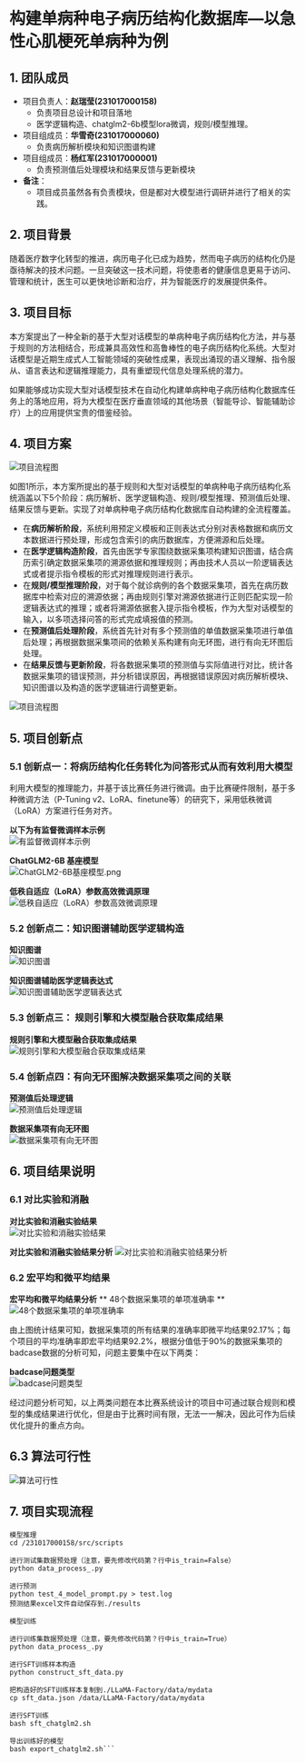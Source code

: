 # 构建单病种电子病历结构化数据库—以急性心肌梗死单病种为例
## 1. 团队成员
- 项目负责人：**赵瑞莹(231017000158)**
  - 负责项目总设计和项目落地
  - 医学逻辑构造、chatglm2-6b模型lora微调，规则/模型推理。
- 项目组成员：**华雪奇(231017000060)**
  - 负责病历解析模块和知识图谱构建
- 项目组成员：**杨红军(231017000001)**
  - 负责预测值后处理模块和结果反馈与更新模块
- **备注**：
  - 项目成员虽然各有负责模块，但是都对大模型进行调研并进行了相关的实践。

## 2. 项目背景
  随着医疗数字化转型的推进，病历电子化已成为趋势，然而电子病历的结构化仍是亟待解决的技术问题。一旦突破这一技术问题，将使患者的健康信息更易于访问、管理和统计，医生可以更快地诊断和治疗，并为智能医疗的发展提供条件。

## 3. 项目目标
本方案提出了一种全新的基于大型对话模型的单病种电子病历结构化方法，并与基于规则的方法相结合，形成兼具高效性和高鲁棒性的电子病历结构化系统。大型对话模型是近期生成式人工智能领域的突破性成果，表现出涌现的语义理解、指令服从、语言表达和逻辑推理能力，具有重塑现代信息处理系统的潜力。

如果能够成功实现大型对话模型技术在自动化构建单病种电子病历结构化数据库任务上的落地应用，将为大模型在医疗垂直领域的其他场景（智能导诊、智能辅助诊疗）上的应用提供宝贵的借鉴经验。


## 4. 项目方案
![项目流程图](images/img_1.png)

如图1所示，本方案所提出的基于规则和大型对话模型的单病种电子病历结构化系统涵盖以下5个阶段：病历解析、医学逻辑构造、规则/模型推理、预测值后处理、结果反馈与更新。实现了对单病种电子病历结构化数据库自动构建的全流程覆盖。
* 在**病历解析阶段**，系统利用预定义模板和正则表达式分别对表格数据和病历文本数据进行预处理，形成包含索引的病历数据库，方便溯源和后处理。
* 在**医学逻辑构造阶段**，首先由医学专家围绕数据采集项构建知识图谱，结合病历索引确定数据采集项的溯源依据和推理规则；再由技术人员以一阶逻辑表达式或者提示指令模板的形式对推理规则进行表示。
* 在**规则/模型推理阶段**，对于每个就诊病例的各个数据采集项，首先在病历数据库中检索对应的溯源依据；再由规则引擎对溯源依据进行正则匹配实现一阶逻辑表达式的推理；或者将溯源依据套入提示指令模板，作为大型对话模型的输入，以多项选择问答的形式完成填报值的预测。
* 在**预测值后处理阶段**，系统首先针对有多个预测值的单值数据采集项进行单值后处理；再根据数据采集项间的依赖关系构建有向无环图，进行有向无环图后处理。
* 在**结果反馈与更新阶段**，将各数据采集项的预测值与实际值进行对比，统计各数据采集项的错误预测，并分析错误原因，再根据错误原因对病历解析模块、知识图谱以及构造的医学逻辑进行调整更新。

![项目流程图](images/项目流程图.png)

## 5. 项目创新点
### 5.1  创新点一：将病历结构化任务转化为问答形式从而有效利用大模型
利用大模型的推理能力，并基于该比赛任务进行微调。由于比赛硬件限制，基于多种微调方法（P-Tuning v2、LoRA、finetune等）的研究下，采用低秩微调（LoRA）方案进行任务对齐。

**以下为有监督微调样本示例**  
![有监督微调样本示例](images/有监督微调样本示例.png)

**ChatGLM2-6B 基座模型**  
![ChatGLM2-6B基座模型.png](images/ChatGLM2-6B基座模型.png)

**低秩自适应（LoRA）参数高效微调原理**  
![低秩自适应（LoRA）参数高效微调原理](images/低秩自适应（LoRA）参数高效微调原理.png)

### 5.2  创新点二：知识图谱辅助医学逻辑构造
**知识图谱**  
![知识图谱](images/构建知识图谱.png)

**知识图谱辅助医学逻辑表达式**  
![知识图谱辅助医学逻辑表达式](images/知识图谱辅助医学逻辑表达式.png)

### 5.3  创新点三： 规则引擎和大模型融合获取集成结果
**规则引擎和大模型融合获取集成结果**  
![规则引擎和大模型融合获取集成结果](images/规则引擎和大模型融合获取集成结果.png)

### 5.4 创新点四：有向无环图解决数据采集项之间的关联
**预测值后处理逻辑**  
![预测值后处理逻辑](images/预测值后处理逻辑.png)

**数据采集项有向无环图**  
![数据采集项有向无环图](images/数据采集项有向无环图.png)


## 6. 项目结果说明
### 6.1 对比实验和消融
**对比实验和消融实验结果**  
![对比实验和消融实验结果](images/对比实验和消融实验结果.png)

**对比实验和消融实验结果分析**
![对比实验和消融实验结果分析](images/对比实验和消融实验结果分析.png)

### 6.2 宏平均和微平均结果
**宏平均和微平均结果分析**
** 48个数据采集项的单项准确率 **
![48个数据采集项的单项准确率](images/48个数据采集项的单项准确率.png)

由上图统计结果可知，数据采集项的所有结果的准确率即微平均结果92.17%；每个项目的平均准确率即宏平均结果92.2%，根据分值低于90%的数据采集项的badcase数据的分析可知，问题主要集中在以下两类：

**badcase问题类型**  
![badcase问题类型](images/badcase问题类型.png)

经过问题分析可知，以上两类问题在本比赛系统设计的项目中可通过联合规则和模型的集成结果进行优化，但是由于比赛时间有限，无法一一解决，因此可作为后续优化提升的重点方向。

## 6.3 算法可行性    
![算法可行性](images/算法可行性.png)

## 7. 项目实现流程
```shell
模型推理
cd /231017000158/src/scripts

进行测试集数据预处理（注意，要先修改代码第？行中is_train=False）
python data_process_.py

进行预测
python test_4_model_prompt.py > test.log
预测结果excel文件自动保存到./results

模型训练

进行训练集数据预处理（注意，要先修改代码第？行中is_train=True）
python data_process_.py

进行SFT训练样本构造
python construct_sft_data.py

把构造好的SFT训练样本复制到./LLaMA-Factory/data/mydata
cp sft_data.json /data/LLaMA-Factory/data/mydata

进行SFT训练
bash sft_chatglm2.sh

导出训练好的模型
bash export_chatglm2.sh```

